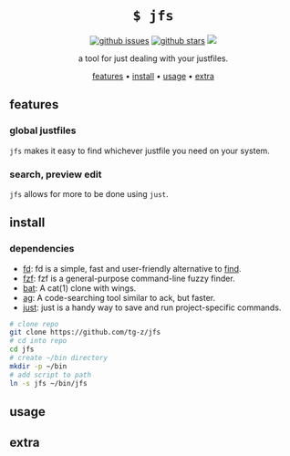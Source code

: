 <h1 align="center"><code>$ jfs</code></h1>

<p align="center">
<a href="https://github.com/tg-z/jfs/issues"><img alt="github issues" src="https://img.shields.io/github/issues/tg-z/jfs?color=ff69b4"></a>
<a href="https://github.com/tg-z/jfs/stargazers"><img alt="github stars" src="https://img.shields.io/github/stars/tg-z/jfs?color=ff69b4"></a>
<a href="https://github.com/tg-z/jfs/graphs/contributors" alt="contributors">
<img src="https://img.shields.io/github/contributors/tg-z/jfs?color=ff69b4"/></a>
</p>

<p align="center">a tool for just dealing with your justfiles.</p>

<p align="center">
  <a href="#features">features</a> •
  <a href="#install">install</a> •
  <a href="#usage">usage</a> •
  <a href="#extra">extra</a><br>
</p>

## features

### global justfiles
`jfs` makes it easy to find whichever justfile you need on your system.

### search, preview edit
`jfs` allows for more to be done using `just`.

## install

### dependencies
- [fd](https://crates.io/crates/fd-find): fd is a simple, fast and user-friendly alternative to [find](https://www.gnu.org/software/findutils/).
- [fzf](https://github.com/junegunn/fzf): fzf is a general-purpose command-line fuzzy finder.
- [bat](https://github.com/sharkdp/bat): A cat(1) clone with wings.
- [ag](https://geoff.greer.fm/ag/): A code-searching tool similar to ack, but faster.
- [just](https://github.com/casey/just): just is a handy way to save and run project-specific commands.

```sh
# clone repo
git clone https://github.com/tg-z/jfs
# cd into repo
cd jfs
# create ~/bin directory
mkdir -p ~/bin
# add script to path
ln -s jfs ~/bin/jfs
```

## usage

## extra

